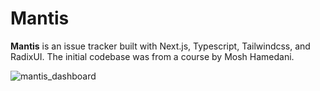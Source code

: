 # Mantis 

**Mantis** is an issue tracker built with Next.js, Typescript, Tailwindcss, and RadixUI. The initial codebase was from a course by Mosh Hamedani.

![mantis_dashboard](https://github.com/ZiyadBoshima/Mantis/assets/137479354/c3a04861-212e-4596-be63-00e9c564b55f)
